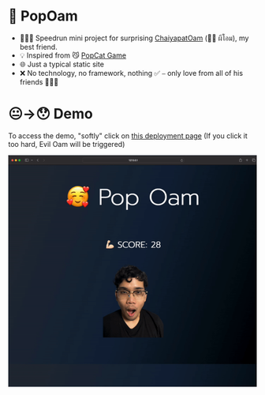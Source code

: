 # 🤯 PopOam

- 🏃🏻‍♂️ Speedrun mini project for surprising [ChaiyapatOam](https://github.com/ChaiyapatOam) (👻😱 ผีโอม), my best friend.
- 💡 Inspired from 😼 [PopCat Game](https://popcat.click/)
- 🌐 Just a typical static site
- ❌ No technology, no framework, nothing  ✅ ⎯ only love from all of his friends 💪🏻😘

#  😐→😯 Demo 
To access the demo, "softly" click on [this deployment page](https://chotanansubsoph.github.io/PopOam/)  (If you click it too hard, Evil Oam will be triggered) 

![ohm](https://raw.githubusercontent.com/ChotanansubSoph/PopOam/main/pop-oam-demo.gif)
